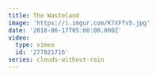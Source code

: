 ```yaml
---
title: The Wasteland
image: 'https://i.imgur.com/K7XFfv5.jpg'
date: '2018-06-17T05:00:00.000Z'
video:
  type: vimeo
  id: '277821716'
series: clouds-without-rain
---
```


